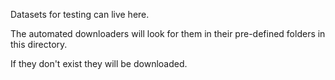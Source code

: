 Datasets for testing can live here. 

The automated downloaders will look for them in their pre-defined folders in this directory.

If they don't exist they will be downloaded.
